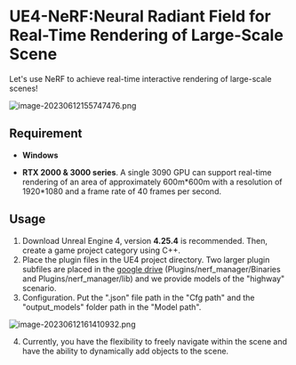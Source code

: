 # UE4-NeRF:Neural Radiant Field for Real-Time Rendering of Large-Scale Scene

Let's use NeRF to achieve real-time interactive rendering of large-scale scenes!

![image-20230612155747476.png](https://s2.loli.net/2023/06/12/fYGynvzS1Ml9we3.png)



## Requirement

- **Windows**

- **RTX 2000 & 3000 series**. A single 3090 GPU can support real-time rendering of an area of approximately 600m\*600m with a resolution of 1920*1080 and a frame rate of 40 frames per second.

## Usage

1. Download Unreal Engine 4,  version **4.25.4** is recommended. Then, create a game project category using C++.
2. Place the plugin files in the UE4 project directory.  Two larger plugin subfiles are placed in the [google drive](https://drive.google.com/drive/folders/19PKH6zTlA1YpuhG0BNINHeWH-7CKiHzm?usp=drive_link) (Plugins/nerf_manager/Binaries and Plugins/nerf_manager/lib) and we provide  models of the "highway" scenario.
3. Configuration. Put the ".json" file path in the "Cfg path" and the "output_models" folder path in the "Model path". 

![image-20230612161410932.png](https://s2.loli.net/2023/06/12/lzT2q34eCdWyVig.png)

4. Currently, you have the flexibility to freely navigate within the scene and have the ability to dynamically add objects to the scene.



